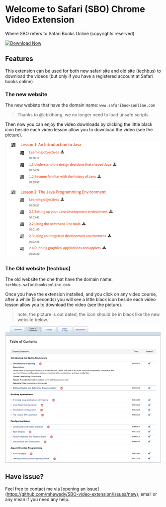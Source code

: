 # Welcome to Safari (SBO) Chrome Video Extension

Where SBO refers to Safari Books Online (copyrights reserved)

[![Download Now](https://developer.chrome.com/webstore/images/ChromeWebStore_BadgeWBorder_v2_340x96.png)](https://chrome.google.com/webstore/detail/safari-books-online-video/ihgjlggckknakenjhgmfgaoalflhfihl)

## Features

This extension can be used for both new safari site and old site (techbus) to download the videos (but only if you have a registered account at Safari books online)

### The new website
The new webiste that have the domain name: `www.safaribooksonline.com`

> Thanks to @cbkihong, we no longer need to load unsafe scripts

Then now you can enjoy the video downloads by clicking the little black icon beside each video lesson allow you to download the video (see the picture).


<img src="./docs/new.png" width="500">

### The Old website (techbus)

The old website the one that have the domain name: `techbus.safaribooksonline.com`.

Once you have the extension installed, and you click on any video course, after a while (5 seconds) you will see a little black icon beside each video lesson allow you to download the video (see the picture).
> note, the picture is out dated, the icon should be in black like the new website below.

<img src="./docs/techbus.png" width="500">


## Have issue?
Feel free to contact me via [opening an issue] (https://github.com/mhewedy/SBO-video-extension/issues/new), email or any mean if you need any help.

